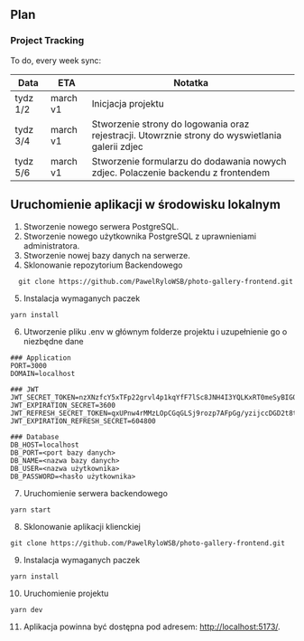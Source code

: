 ## Plan

### Project Tracking

To do, every week sync:

Data   |  ETA                 | Notatka            |
-------|----------------------|--------------------|
tydz 1/2 | march v1           | Inicjacja projektu |
tydz 3/4 | march v1           | Stworzenie strony do logowania oraz rejestracji. Utowrznie strony do wyswietlania galerii zdjec                    |
tydz 5/6 | march v1           | Stworzenie formularzu do dodawania nowych zdjec. Polaczenie backendu z frontendem                  |


## Uruchomienie aplikacji w środowisku lokalnym

1. Stworzenie nowego serwera PostgreSQL.
2. Stworzenie nowego użytkownika PostgreSQL z uprawnieniami administratora.
3. Stworzenie nowej bazy danych na serwerze.
4. Sklonowanie repozytorium Backendowego
```
  git clone https://github.com/PawelRyloWSB/photo-gallery-frontend.git
```

5. Instalacja wymaganych paczek
```
yarn install
```

6. Utworzenie pliku .env w głównym folderze projektu i uzupełnienie go o niezbędne dane
```
### Application
PORT=3000
DOMAIN=localhost

### JWT
JWT_SECRET_TOKEN=nzXNzfcY5xTFp22grvl4p1kqYfF7lSc8JNH4I3YQLKxRT0meSyBIGOf9qWw2czsB4kv4KKiBM3F1YEdAl2snjEPjkoV5G6MYoM5bRGIX5gBnB0nmuWgL8EDSgrfyNMflXZ/pk5yIL1lIw5Dp+fhHCGHqaOLHA7B7qklJrR7HBQ2OGPbNNM52xnfMnY9p+dMiyEzItr7M95ogkLOrrtI4r07i+VsiDIt+C5GJti6KiNsc+hU/NrwzViqTJmrCK0MPGBDukqT/2Iwncfdg9869TcmxLjI2tV/D0oC9g7xgvAUlaxUZZoim2WwdwY1bJMXfciOuQ42dQddYZZJjyl/+BQ==
JWT_EXPIRATION_SECRET=3600
JWT_REFRESH_SECRET_TOKEN=qxUPnw4rMMzLOpCGqGLSj9rozp7AFpGg/yzijccDGD2t8tfPrzVSOjKiAIJhoYtVtWaAi0JpcP7NE+ITHZChixZVYynrdR6pXXmT/ddw9nKW3g2ZzVF+aD5QEslKTNg2OqfBhljqy8TTqiEOvgCff27ZHYyXeQP3dI1MnkTsHdAz26WTqopVwVJ2AaAuE2TD3v5Bqmdwvl4xvlIBptOUPHolHX95onrGGgoFsIJOUt5mpKPCCHqhZJis5dNT1uBJ9y8cKE7P/PTnO4GhpmRxF3siDaf5Q7kVZA4OiGQTkhCtg4PLvBAK/uRLo7zbe4QXqjtXH5MGG/hcAQ7XTvcSWA==
JWT_EXPIRATION_REFRESH_SECRET=604800

### Database
DB_HOST=localhost
DB_PORT=<port bazy danych>
DB_NAME=<nazwa bazy danych>
DB_USER=<nazwa użytkownika>
DB_PASSWORD=<hasło użytkownika>
```

7. Uruchomienie serwera backendowego
```
yarn start
```

8. Sklonowanie aplikacji klienckiej
```
git clone https://github.com/PawelRyloWSB/photo-gallery-frontend.git
```

9. Instalacja wymaganych paczek
```
yarn install
```

10. Uruchomienie projektu
```
yarn dev
```

11. Aplikacja powinna być dostępna pod adresem: [http://localhost:5173/](http://localhost:5173/).
